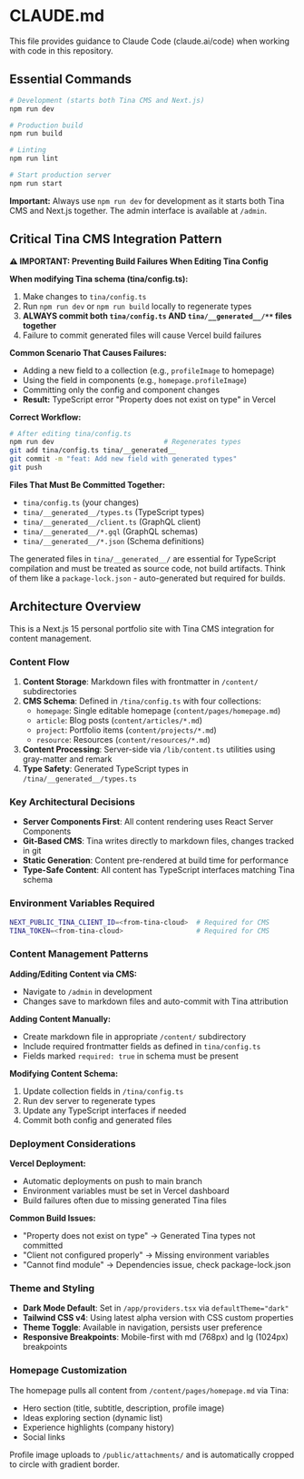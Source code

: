 # CLAUDE.md

This file provides guidance to Claude Code (claude.ai/code) when working with code in this repository.

## Essential Commands

```bash
# Development (starts both Tina CMS and Next.js)
npm run dev

# Production build
npm run build

# Linting
npm run lint

# Start production server
npm run start
```

**Important:** Always use `npm run dev` for development as it starts both Tina CMS and Next.js together. The admin interface is available at `/admin`.

## Critical Tina CMS Integration Pattern

**⚠️ IMPORTANT: Preventing Build Failures When Editing Tina Config**

**When modifying Tina schema (tina/config.ts):**
1. Make changes to `tina/config.ts`
2. Run `npm run dev` or `npm run build` locally to regenerate types
3. **ALWAYS commit both `tina/config.ts` AND `tina/__generated__/**` files together**
4. Failure to commit generated files will cause Vercel build failures

**Common Scenario That Causes Failures:**
- Adding a new field to a collection (e.g., `profileImage` to homepage)
- Using the field in components (e.g., `homepage.profileImage`)
- Committing only the config and component changes
- **Result:** TypeScript error "Property does not exist on type" in Vercel

**Correct Workflow:**
```bash
# After editing tina/config.ts
npm run dev                           # Regenerates types
git add tina/config.ts tina/__generated__
git commit -m "feat: Add new field with generated types"
git push
```

**Files That Must Be Committed Together:**
- `tina/config.ts` (your changes)
- `tina/__generated__/types.ts` (TypeScript types)
- `tina/__generated__/client.ts` (GraphQL client)
- `tina/__generated__/*.gql` (GraphQL schemas)
- `tina/__generated__/*.json` (Schema definitions)

The generated files in `tina/__generated__/` are essential for TypeScript compilation and must be treated as source code, not build artifacts. Think of them like a `package-lock.json` - auto-generated but required for builds.

## Architecture Overview

This is a Next.js 15 personal portfolio site with Tina CMS integration for content management.

### Content Flow
1. **Content Storage**: Markdown files with frontmatter in `/content/` subdirectories
2. **CMS Schema**: Defined in `/tina/config.ts` with four collections:
   - `homepage`: Single editable homepage (`content/pages/homepage.md`)
   - `article`: Blog posts (`content/articles/*.md`)
   - `project`: Portfolio items (`content/projects/*.md`)
   - `resource`: Resources (`content/resources/*.md`)
3. **Content Processing**: Server-side via `/lib/content.ts` utilities using gray-matter and remark
4. **Type Safety**: Generated TypeScript types in `/tina/__generated__/types.ts`

### Key Architectural Decisions
- **Server Components First**: All content rendering uses React Server Components
- **Git-Based CMS**: Tina writes directly to markdown files, changes tracked in git
- **Static Generation**: Content pre-rendered at build time for performance
- **Type-Safe Content**: All content has TypeScript interfaces matching Tina schema

### Environment Variables Required
```bash
NEXT_PUBLIC_TINA_CLIENT_ID=<from-tina-cloud>  # Required for CMS
TINA_TOKEN=<from-tina-cloud>                  # Required for CMS
```

### Content Management Patterns

**Adding/Editing Content via CMS:**
- Navigate to `/admin` in development
- Changes save to markdown files and auto-commit with Tina attribution

**Adding Content Manually:**
- Create markdown file in appropriate `/content/` subdirectory
- Include required frontmatter fields as defined in `tina/config.ts`
- Fields marked `required: true` in schema must be present

**Modifying Content Schema:**
1. Update collection fields in `/tina/config.ts`
2. Run dev server to regenerate types
3. Update any TypeScript interfaces if needed
4. Commit both config and generated files

### Deployment Considerations

**Vercel Deployment:**
- Automatic deployments on push to main branch
- Environment variables must be set in Vercel dashboard
- Build failures often due to missing generated Tina files

**Common Build Issues:**
- "Property does not exist on type" → Generated Tina types not committed
- "Client not configured properly" → Missing environment variables
- "Cannot find module" → Dependencies issue, check package-lock.json

### Theme and Styling

- **Dark Mode Default**: Set in `/app/providers.tsx` via `defaultTheme="dark"`
- **Tailwind CSS v4**: Using latest alpha version with CSS custom properties
- **Theme Toggle**: Available in navigation, persists user preference
- **Responsive Breakpoints**: Mobile-first with md (768px) and lg (1024px) breakpoints

### Homepage Customization

The homepage pulls all content from `/content/pages/homepage.md` via Tina:
- Hero section (title, subtitle, description, profile image)
- Ideas exploring section (dynamic list)
- Experience highlights (company history)
- Social links

Profile image uploads to `/public/attachments/` and is automatically cropped to circle with gradient border.